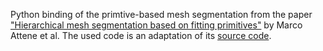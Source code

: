 Python binding of the primtive-based mesh segmentation from the paper ["Hierarchical mesh segmentation based on fitting primitives"](https://www.researchgate.net/publication/220068318_Hierarchical_mesh_segmentation_based_on_fitting_primitives) by Marco Attene et al. The used code is an adaptation of its [source code](https://sourceforge.net/projects/efpisoft/).